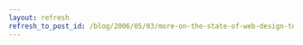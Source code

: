 ```yaml
---
layout: refresh
refresh_to_post_id: /blog/2006/05/03/more-on-the-state-of-web-design-texasjamscene-com/index
---
```


